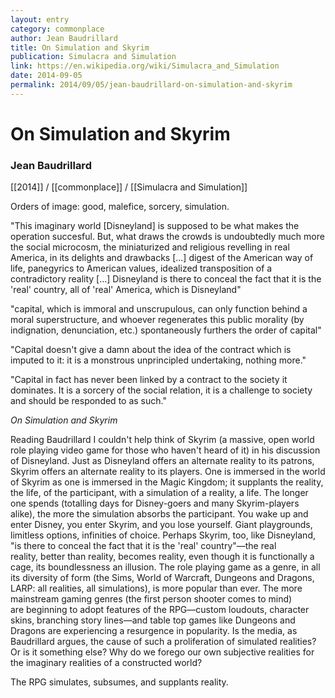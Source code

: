 ```yaml
---
layout: entry
category: commonplace
author: Jean Baudrillard
title: On Simulation and Skyrim
publication: Simulacra and Simulation
link: https://en.wikipedia.org/wiki/Simulacra_and_Simulation
date: 2014-09-05
permalink: 2014/09/05/jean-baudrillard-on-simulation-and-skyrim
---
```


# On Simulation and Skyrim

### Jean Baudrillard

[[2014]] / [[commonplace]] / [[Simulacra and Simulation]]

Orders of image: good, malefice, sorcery, simulation.

"This imaginary world [Disneyland] is supposed to be what makes the operation succesful. But, what draws the crowds is undoubtedly much more the social microcosm, the miniaturized and religious revelling in real America, in its delights and drawbacks [...] digest of the American way of life, panegyrics to American values, idealized transposition of a contradictory reality [...] Disneyland is there to conceal the fact that it is the 'real' country, all of 'real' America, which is Disneyland"

"capital, which is immoral and unscrupulous, can only function behind a moral superstructure, and whoever regenerates this public morality (by indignation, denunciation, etc.) spontaneously furthers the order of capital"

"Capital doesn't give a damn about the idea of the contract which is imputed to it: it is a monstrous unprincipled undertaking, nothing more."

"Capital in fact has never been linked by a contract to the society it dominates. It is a sorcery of the social relation, it is a challenge to society and should be responded to as such."


*On Simulation and Skyrim*

Reading Baudrillard I couldn't help think of Skyrim (a massive, open world role playing video game for those who haven't heard of it) in his discussion of Disneyland. Just as Disneyland offers an alternate reality to its patrons, Skyrim offers an alternate reality to its players. One is immersed in the world of Skyrim as one is immersed in the Magic Kingdom; it supplants the reality, the life, of the participant, with a simulation of a reality, a life. The longer one spends (totalling days for Disney-goers and many Skyrim-players alike), the more the simulation absorbs the participant. You wake up and enter Disney, you enter Skyrim, and you lose yourself. Giant playgrounds, limitless options, infinities of choice. Perhaps Skyrim, too, like Disneyland, "is there to conceal the fact that it is the 'real' country"—the real reality, better than reality, becomes reality, even though it is functionally a cage, its boundlessness an illusion. The role playing game as a genre, in all its diversity of form (the Sims, World of Warcraft, Dungeons and Dragons, LARP: all realities, all simulations), is more popular than ever. The more mainstream gaming genres (the first person shooter comes to mind) are beginning to adopt features of the RPG—custom loudouts, character skins, branching story lines—and table top games like Dungeons and Dragons are experiencing a resurgence in popularity. Is the media, as Baudrillard argues, the cause of such a proliferation of simulated realities? Or is it something else? Why do we forego our own subjective realities for the imaginary realities of a constructed world?

The RPG simulates, subsumes, and supplants reality.
